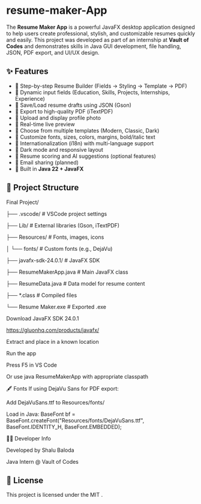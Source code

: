# resume-maker-App
The **Resume Maker App** is a powerful JavaFX desktop application designed to help users create professional, stylish, and customizable resumes quickly and easily. This project was developed as part of an internship at **Vault of Codes** and demonstrates skills in Java GUI development, file handling, JSON, PDF export, and UI/UX design.


## ✨ Features

- 🔹 Step-by-step Resume Builder (Fields → Styling → Template → PDF)
- 🔹 Dynamic input fields (Education, Skills, Projects, Internships, Experience)
- 🔹 Save/Load resume drafts using JSON (Gson)
- 🔹 Export to high-quality PDF (iTextPDF)
- 🔹 Upload and display profile photo
- 🔹 Real-time live preview
- 🔹 Choose from multiple templates (Modern, Classic, Dark)
- 🔹 Customize fonts, sizes, colors, margins, bold/italic text
- 🔹 Internationalization (i18n) with multi-language support
- 🔹 Dark mode and responsive layout
- 🔹 Resume scoring and AI suggestions (optional features)
- 🔹 Email sharing (planned)
- 🔹 Built in **Java 22 + JavaFX**


## 📂 Project Structure

Final Project/

├── .vscode/ # VSCode project settings

├── Lib/ # External libraries (Gson, iTextPDF)

├── Resources/ # Fonts, images, icons

│ └── fonts/ # Custom fonts (e.g., DejaVu)

├── javafx-sdk-24.0.1/ # JavaFX SDK

├── ResumeMakerApp.java # Main JavaFX class

├── ResumeData.java # Data model for resume content

├── *.class # Compiled files

└── Resume Maker.exe # Exported .exe


Download JavaFX SDK 24.0.1

https://gluonhq.com/products/javafx/

Extract and place in a known location 


Run the app

Press F5 in VS Code

Or use java ResumeMakerApp with appropriate classpath


🖋️ Fonts
If using DejaVu Sans for PDF export:

Add DejaVuSans.ttf to Resources/fonts/

Load in Java:  BaseFont bf = BaseFont.createFont("Resources/fonts/DejaVuSans.ttf", BaseFont.IDENTITY_H, BaseFont.EMBEDDED);


👨‍💻 Developer Info

Developed by Shalu Baloda

Java Intern @ Vault of Codes


## 📝 License

This project is licensed under the MIT .


